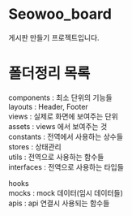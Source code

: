 # Seowoo_board
게시판 만들기 프로젝트입니다.

# 폴더정리 목록
components : 최소 단위의 기능들<br />
layouts : Header, Footer<br />
views : 실제로 화면에 보여주는 단위<br />
assets : views 에서 보여주는 것<br />
constants : 전역에서 사용하는 상수들<br />
stores : 상태관리<br />
utils : 전역으로 사용하는 함수들<br />
interfaces : 전역으로 사용하는 타입들<br />

hooks<br />
mocks : mock 데이터(임시 데이터들)<br />
apis : api 연결시 사용되는 함수들<br />